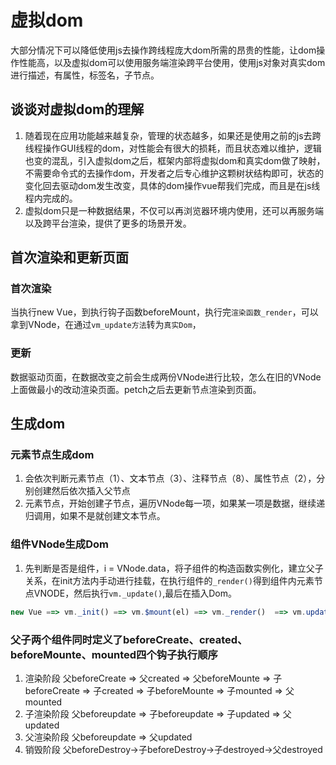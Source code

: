# 虚拟dom
 大部分情况下可以降低使用js去操作跨线程庞大dom所需的昂贵的性能，让dom操作性能高，以及虚拟dom可以使用服务端渲染跨平台使用，使用js对象对真实dom进行描述，有属性，标签名，子节点。
## 谈谈对虚拟dom的理解
1. 随着现在应用功能越来越复杂，管理的状态越多，如果还是使用之前的js去跨线程操作GUI线程的dom，对性能会有很大的损耗，而且状态难以维护，逻辑也变的混乱，引入虚拟dom之后，框架内部将虚拟dom和真实dom做了映射，不需要命令式的去操作dom，开发者之后专心维护这颗树状结构即可，状态的变化回去驱动dom发生改变，具体的dom操作vue帮我们完成，而且是在js线程内完成的。
2. 虚拟dom只是一种数据结果，不仅可以再浏览器环境内使用，还可以再服务端以及跨平台渲染，提供了更多的场景开发。

## 首次渲染和更新页面
### 首次渲染
当执行new Vue，到执行钩子函数beforeMount，执行完`渲染函数_render`，可以拿到VNode，在通过`vm_update方法`转为`真实Dom`，
### 更新
数据驱动页面，在数据改变之前会生成两份VNode进行比较，怎么在旧的VNode上面做最小的改动渲染页面。petch之后去更新节点渲染到页面。

## 生成dom
### 元素节点生成dom
1. 会依次判断元素节点（1）、文本节点（3）、注释节点（8）、属性节点（2），分别创建然后依次插入父节点
2. 元素节点，开始创建子节点，遍历VNode每一项，如果某一项是数据，继续递归调用，如果不是就创建文本节点。
### 组件VNode生成Dom
1. 先判断是否是组件，i = VNode.data，将子组件的构造函数实例化，建立父子关系，在init方法内手动进行挂载，在执行组件的`_render()`得到组件内元素节点VNODE，然后执行`vm._update()`,最后在插入Dom。
```js
new Vue ==> vm._init() ==> vm.$mount(el) ==> vm._render()  ==> vm.update(vnode) 
```
### 父子两个组件同时定义了beforeCreate、created、beforeMounte、mounted四个钩子执行顺序
1. 渲染阶段
父beforeCreate => 父created => 父beforeMounte => 子beforeCreate => 子created => 子beforeMounte => 子mounted => 父mounted
2. 子渲染阶段
父beforeupdate => 子beforeupdate => 子updated => 父updated
3. 父渲染阶段
父beforeupdate => 父updated
4. 销毁阶段
父beforeDestroy->子beforeDestroy->子destroyed->父destroyed